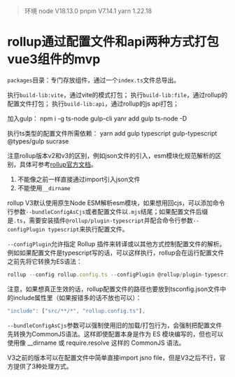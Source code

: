 > 环境
> node V18.13.0
> pnpm V7.14.1
> yarn 1.22.18

# rollup通过配置文件和api两种方式打包vue3组件的mvp

`packages`目录：专门存放组件，通过一个`index.ts`文件总导出。

执行`build-lib:vite`，通过vite的模式打包；
执行`build-lib:file`，通过rollup的配置文件打包；
执行`build-lib:api`，通过rollup的js api打包；


加入gulp：
npm i -g ts-node gulp-cli
yanr add gulp ts-node -D

执行ts类型的配置文件所需依赖：
yarn add gulp typescript gulp-typescript @types/gulp sucrase


注意rollup版本v2和v3的区别，例如json文件的引入，esm模块化规范解析的区别，具体可参考[rollup官方文档](https://rollupjs.org/guide/en/#prerequisites)。
1. 不能像之前一样直接通过import引入json文件
2. 不能使用`__dirname`


rollup V3默认使用原生Node ESM解析esm模块，如果想用回cjs，可以添加命令行参数`--bundleConfigAsCjs`或者配置文件以`.mjs`结尾；如果配置文件后缀是`.ts`，需要安装插件`@rollup/plugin-typescript`并配合命令行参数`--configPlugin typescript`来执行配置文件。

`--configPlugin`允许指定 Rollup 插件来转译或以其他方式控制配置文件的解析。
例如如果配置文件是typescript写的话，可以这样执行，rollup会在运行配置文件之前先将它转换为ES语法：
```js 
rollup --config rollup.config.ts --configPlugin @rollup/plugin-typescript
```
注意，如果想真正生效的话，rollup配置文件的路径也要放到tsconfig.json文件中的include属性里（如果报错多的话不放也可以）：
```js
"include": ["src/**/*", "rollup.config.ts"],
```

`--bundleConfigAsCjs`参数可以强制使用旧的加载/打包行为，会强制把配置文件先转换为CommonJS语法。这样即使配置本身是作为 ES 模块编写的，但也可以使用像 __dirname 或 require.resolve 这样的 CommonJS 语法。



V3之前的版本可以在配置文件中简单直接import jsno file，但是V3之后不行，官方提供了3种处理方式。